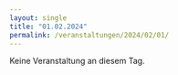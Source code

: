 ```yaml
---
layout: single
title: "01.02.2024"
permalink: /veranstaltungen/2024/02/01/
---
```


Keine Veranstaltung an diesem Tag.
